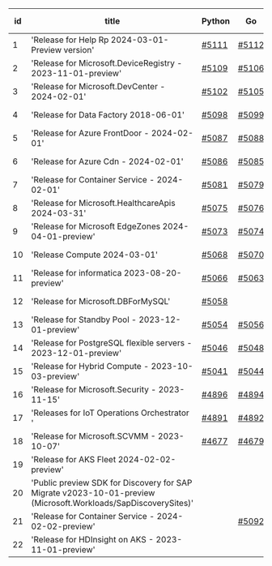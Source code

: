 | id | title | Python | Go | Java | Js | created date | target date | status |
| ------ | ------ | ------ | ------ | ------ | ------ | ------ | ------ | :-----: |
| 1 | 'Release for Help Rp 2024-03-01-Preview version'  | [#5111](https://github.com/Azure/sdk-release-request/issues/5111)  | [#5112](https://github.com/Azure/sdk-release-request/issues/5112)  | [#5113](https://github.com/Azure/sdk-release-request/issues/5113)  | [#5110](https://github.com/Azure/sdk-release-request/issues/5110)  | 04-04 | 04-26 |  |
| 2 | 'Release for Microsoft.DeviceRegistry - 2023-11-01-preview'  | [#5109](https://github.com/Azure/sdk-release-request/issues/5109)  | [#5106](https://github.com/Azure/sdk-release-request/issues/5106)  | [#5107](https://github.com/Azure/sdk-release-request/issues/5107)  | [#5108](https://github.com/Azure/sdk-release-request/issues/5108)  | 04-03 | 04-26 |  |
| 3 | 'Release for Microsoft.DevCenter - 2024-02-01'  | [#5102](https://github.com/Azure/sdk-release-request/issues/5102)  | [#5105](https://github.com/Azure/sdk-release-request/issues/5105)  | [#5104](https://github.com/Azure/sdk-release-request/issues/5104)  | [#5103](https://github.com/Azure/sdk-release-request/issues/5103)  | 04-01 | 04-26 |  |
| 4 | 'Release for Data Factory 2018-06-01'  | [#5098](https://github.com/Azure/sdk-release-request/issues/5098)  | [#5099](https://github.com/Azure/sdk-release-request/issues/5099)  | [#5100](https://github.com/Azure/sdk-release-request/issues/5100)  | [#5101](https://github.com/Azure/sdk-release-request/issues/5101)  | 04-01 | 04-26 |  |
| 5 | 'Release for Azure FrontDoor - 2024-02-01'  | [#5087](https://github.com/Azure/sdk-release-request/issues/5087)  | [#5088](https://github.com/Azure/sdk-release-request/issues/5088)  | [#5090](https://github.com/Azure/sdk-release-request/issues/5090)  | [#5089](https://github.com/Azure/sdk-release-request/issues/5089)  | 03-27 | 04-15 |  |
| 6 | 'Release for Azure Cdn - 2024-02-01'  | [#5086](https://github.com/Azure/sdk-release-request/issues/5086)  | [#5085](https://github.com/Azure/sdk-release-request/issues/5085)  | [#5083](https://github.com/Azure/sdk-release-request/issues/5083)  | [#5084](https://github.com/Azure/sdk-release-request/issues/5084)  | 03-27 | 04-15 |  |
| 7 | 'Release for Container Service - 2024-02-01'  | [#5081](https://github.com/Azure/sdk-release-request/issues/5081)  | [#5079](https://github.com/Azure/sdk-release-request/issues/5079)  | [#5082](https://github.com/Azure/sdk-release-request/issues/5082)  | [#5080](https://github.com/Azure/sdk-release-request/issues/5080)  | 03-25 | 04-26 |  |
| 8 | 'Release for Microsoft.HealthcareApis 2024-03-31'  | [#5075](https://github.com/Azure/sdk-release-request/issues/5075)  | [#5076](https://github.com/Azure/sdk-release-request/issues/5076)  | [#5077](https://github.com/Azure/sdk-release-request/issues/5077)  | [#5078](https://github.com/Azure/sdk-release-request/issues/5078)  | 03-22 | 04-26 |  |
| 9 | 'Release for Microsoft EdgeZones 2024-04-01-preview'  | [#5073](https://github.com/Azure/sdk-release-request/issues/5073)  | [#5074](https://github.com/Azure/sdk-release-request/issues/5074)  | [#5071](https://github.com/Azure/sdk-release-request/issues/5071)  | [#5072](https://github.com/Azure/sdk-release-request/issues/5072)  | 03-22 | 04-26 |  |
| 10 | 'Release Compute 2024-03-01'  | [#5068](https://github.com/Azure/sdk-release-request/issues/5068)  | [#5070](https://github.com/Azure/sdk-release-request/issues/5070)  | [#5067](https://github.com/Azure/sdk-release-request/issues/5067)  | [#5069](https://github.com/Azure/sdk-release-request/issues/5069)  | 03-21 | 04-26 |  |
| 11 | 'Release for informatica 2023-08-20-preview'  | [#5066](https://github.com/Azure/sdk-release-request/issues/5066)  | [#5063](https://github.com/Azure/sdk-release-request/issues/5063)  | [#5064](https://github.com/Azure/sdk-release-request/issues/5064)  | [#5065](https://github.com/Azure/sdk-release-request/issues/5065)  | 03-20 | 04-26 | Hold on by Go/Python/ |
| 12 | 'Release for Microsoft.DBForMySQL'  | [#5058](https://github.com/Azure/sdk-release-request/issues/5058)  |  |  |  | 03-19 | 04-26 | Hold on by Python/ |
| 13 | 'Release for Standby Pool - 2023-12-01-preview'  | [#5054](https://github.com/Azure/sdk-release-request/issues/5054)  | [#5056](https://github.com/Azure/sdk-release-request/issues/5056)  | [#5053](https://github.com/Azure/sdk-release-request/issues/5053)  | [#5055](https://github.com/Azure/sdk-release-request/issues/5055)  | 03-18 | 04-26 |  |
| 14 | 'Release for PostgreSQL flexible servers - 2023-12-01-preview'  | [#5046](https://github.com/Azure/sdk-release-request/issues/5046)  | [#5048](https://github.com/Azure/sdk-release-request/issues/5048)  | [#5047](https://github.com/Azure/sdk-release-request/issues/5047)  | [#5045](https://github.com/Azure/sdk-release-request/issues/5045)  | 03-15 | 04-26 |  |
| 15 | 'Release for Hybrid Compute - 2023-10-03-preview'  | [#5041](https://github.com/Azure/sdk-release-request/issues/5041)  | [#5044](https://github.com/Azure/sdk-release-request/issues/5044)  | [#5042](https://github.com/Azure/sdk-release-request/issues/5042)  | [#5043](https://github.com/Azure/sdk-release-request/issues/5043)  | 03-13 | 04-26 | Hold on by JS/Python/ |
| 16 | 'Release for Microsoft.Security - 2023-11-15'  | [#4896](https://github.com/Azure/sdk-release-request/issues/4896)  | [#4894](https://github.com/Azure/sdk-release-request/issues/4894)  | [#4895](https://github.com/Azure/sdk-release-request/issues/4895)  | [#4897](https://github.com/Azure/sdk-release-request/issues/4897)  | 01-18 | 04-26 | Hold on by JS/ |
| 17 | 'Releases for IoT Operations Orchestrator '  | [#4891](https://github.com/Azure/sdk-release-request/issues/4891)  | [#4892](https://github.com/Azure/sdk-release-request/issues/4892)  | [#4893](https://github.com/Azure/sdk-release-request/issues/4893)  | [#4890](https://github.com/Azure/sdk-release-request/issues/4890)  | 01-16 | 03-22 | Hold on by JS/Java/Go/Python/ |
| 18 | 'Release for Microsoft.SCVMM - 2023-10-07'  | [#4677](https://github.com/Azure/sdk-release-request/issues/4677)  | [#4679](https://github.com/Azure/sdk-release-request/issues/4679)  | [#4678](https://github.com/Azure/sdk-release-request/issues/4678)  | [#4676](https://github.com/Azure/sdk-release-request/issues/4676)  | 10-23 | 04-26 | Hold on by JS/Java/Go/Python/ |
| 19 | 'Release for AKS Fleet 2024-02-02-preview'  |  |  | [#5052](https://github.com/Azure/sdk-release-request/issues/5052)  | [#5050](https://github.com/Azure/sdk-release-request/issues/5050)  | 03-15 | 04-07 |  |
| 20 | 'Public preview SDK for Discovery for SAP Migrate v2023-10-01-preview (Microsoft.Workloads/SapDiscoverySites)'  |  |  | [#5009](https://github.com/Azure/sdk-release-request/issues/5009)  |  | 02-28 |  | Hold on by Java/ |
| 21 | 'Release for Container Service - 2024-02-02-preview'  |  | [#5092](https://github.com/Azure/sdk-release-request/issues/5092)  |  | [#5091](https://github.com/Azure/sdk-release-request/issues/5091)  | 03-27 | 04-26 |  |
| 22 | 'Release for HDInsight on AKS - 2023-11-01-preview'  |  |  |  | [#5095](https://github.com/Azure/sdk-release-request/issues/5095)  | 03-29 | 04-07 |  |
